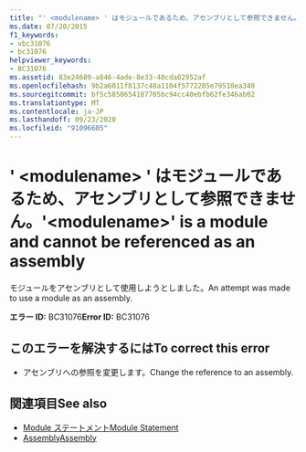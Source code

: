 ```yaml
---
title: "' <modulename> ' はモジュールであるため、アセンブリとして参照できません。"
ms.date: 07/20/2015
f1_keywords:
- vbc31076
- bc31076
helpviewer_keywords:
- BC31076
ms.assetid: 83e24689-a846-4ade-8e33-40cda02952af
ms.openlocfilehash: 9b2a6011f8137c48a1104f5772205e79510ea340
ms.sourcegitcommit: bf5c5850654187705bc94cc40ebfb62fe346ab02
ms.translationtype: MT
ms.contentlocale: ja-JP
ms.lasthandoff: 09/23/2020
ms.locfileid: "91096605"
---
```

# <a name="modulename-is-a-module-and-cannot-be-referenced-as-an-assembly"></a><span data-ttu-id="eb583-102">' \<modulename> ' はモジュールであるため、アセンブリとして参照できません。</span><span class="sxs-lookup"><span data-stu-id="eb583-102">'\<modulename>' is a module and cannot be referenced as an assembly</span></span>

<span data-ttu-id="eb583-103">モジュールをアセンブリとして使用しようとしました。</span><span class="sxs-lookup"><span data-stu-id="eb583-103">An attempt was made to use a module as an assembly.</span></span>  
  
 <span data-ttu-id="eb583-104">**エラー ID:** BC31076</span><span class="sxs-lookup"><span data-stu-id="eb583-104">**Error ID:** BC31076</span></span>  
  
## <a name="to-correct-this-error"></a><span data-ttu-id="eb583-105">このエラーを解決するには</span><span class="sxs-lookup"><span data-stu-id="eb583-105">To correct this error</span></span>  
  
- <span data-ttu-id="eb583-106">アセンブリへの参照を変更します。</span><span class="sxs-lookup"><span data-stu-id="eb583-106">Change the reference to an assembly.</span></span>  
  
## <a name="see-also"></a><span data-ttu-id="eb583-107">関連項目</span><span class="sxs-lookup"><span data-stu-id="eb583-107">See also</span></span>

- [<span data-ttu-id="eb583-108">Module ステートメント</span><span class="sxs-lookup"><span data-stu-id="eb583-108">Module Statement</span></span>](../language-reference/statements/module-statement.md)
- [<span data-ttu-id="eb583-109">Assembly</span><span class="sxs-lookup"><span data-stu-id="eb583-109">Assembly</span></span>](../language-reference/modifiers/assembly.md)
